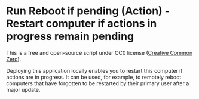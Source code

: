 # Run Reboot if pending (Action) - Restart computer if actions in progress remain pending

This is a free and open-source script under CC0 license ([Creative Common Zero](https://spdx.org/licenses/CC0-1.0)).

Deploying this application locally enables you to restart this computer if actions are in progress.
It can be used, for example, to remotely reboot computers that have forgotten to be restarted by their primary user after a major update.
